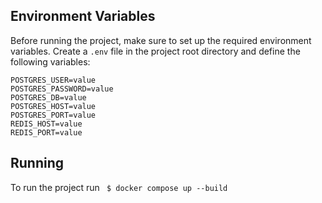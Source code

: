 ## Environment Variables

Before running the project, make sure to set up the required environment variables. Create a `.env` file in the project root directory and define the following variables:

```plaintext
POSTGRES_USER=value  
POSTGRES_PASSWORD=value  
POSTGRES_DB=value  
POSTGRES_HOST=value  
POSTGRES_PORT=value  
REDIS_HOST=value  
REDIS_PORT=value  
```
## Running

To run the project run 
<code> $ docker compose up --build </code>